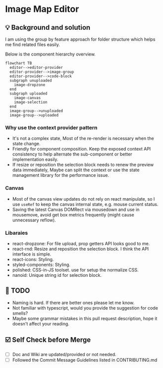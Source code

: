 # Image Map Editor

## 💡 Background and solution

I am using the group by feature approach for folder structure which helps me find related files easily.

Below is the component hierarchy overview.

```mermaid
flowchart TB
  editor-->editor-provider
  editor-provider-->image-group
  editor-provider-->code-block
  subgraph unuploaded
    image-dropzone
  end
  subgraph uploaded
    image-canvas
    image-selection
  end
  image-group-->unuploaded
  image-group-->uploaded
```

### Why use the context provider pattern

- It's not a complex state, Most of the re-render is necessary when the state change.
- Friendly for component composition. Keep the exposed context API consistency to help alternate the sub-component or better implementation easily.
- If resize or reposition the selection block needs to renew the preview data immediately, Maybe can split the context or use the state management library for the performance issue.

### Canvas

- Most of the canvas view updates do not rely on react manipulate, so I use `useRef` to keep the canvas internal state, e.g. mouse current status.
- Saving the latest Canvas DOMRect via mousedown and use in mousemove, avoid get box metrics frequently (might cause unnecessary reflow).

### Libaraies

- react-dropzone: For file upload, prop getters API looks good to me.
- react-rnd: Resize and reposition the selection block. I think the API interface is simple.
- react-icons: Styling.
- styled-components: Styling.
- polished: CSS-in-JS toolset. use for setup the normalize CSS.
- nanoid: Unique string id for selection block.

## 🤔 TODO

- Naming is hard. If there are better ones please let me know.
- Not familiar with typescript, would you provide the suggestion for code smells?
- Maybe some grammar mistakes in this pull request description, hope it doesn't affect your reading.

## ☑️ Self Check before Merge

- [ ] Doc and Wiki are updated/provided or not needed.
- [ ] Followed the Commit Message Guidelines listed in CONTRIBUTING.md

